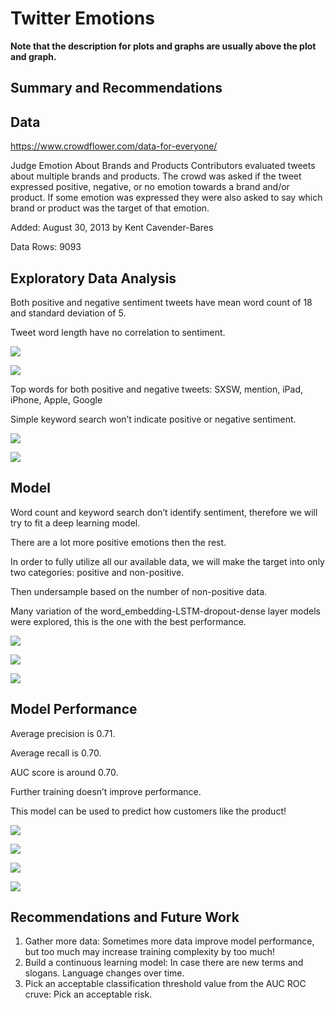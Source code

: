 # Twitter Emotions

**Note that the description for plots and graphs are usually above the plot and graph.**

## Summary and Recommendations


## Data
https://www.crowdflower.com/data-for-everyone/

Judge Emotion About Brands and Products
Contributors evaluated tweets about multiple brands and products. The crowd was asked if the tweet expressed positive, negative, or no emotion towards a brand and/or product. If some emotion was expressed they were also asked to say which brand or product was the target of that emotion. 

Added: August 30, 2013 by Kent Cavender-Bares 

Data Rows: 9093 

## Exploratory Data Analysis

Both positive and negative sentiment tweets have mean word count of 18 and standard deviation of 5.

Tweet word length have no correlation to sentiment.

![](./images/pos_distri.png)

![](./images/neg_distri.png)

Top words for both positive and negative tweets:
SXSW, mention, iPad, iPhone, Apple, Google

Simple keyword search won’t indicate positive or negative sentiment.

![](./images/pos_words.png)

![](./images/neg_word.png)

## Model

Word count and keyword search don’t identify sentiment, therefore we will try to fit a deep learning model.

There are a lot more positive emotions then the rest.

In order to fully utilize all our available data, we will make the target into only two categories: positive and non-positive.

Then undersample based on the number of non-positive data.

Many variation of the word_embedding-LSTM-dropout-dense layer models were explored, this is the one with the best performance.

![](./images/pie.png)

![](./images/best1.png)

![](./images/best2.png)

## Model Performance

Average precision is 0.71.

Average recall is 0.70.

AUC score is around 0.70.

Further training doesn’t improve performance.

This model can be used to predict how customers like the product!


![](./images/best_stat.png)


![](./images/best_auc.png)


![](./images/best_loss.png)


![](./images/long.png)


## Recommendations and Future Work
1. Gather more data: Sometimes more data improve model performance, but too much may increase training complexity by too much!
2. Build a continuous learning model: In case there are new terms and slogans. Language changes over time.
3. Pick an acceptable classification threshold value from the AUC ROC cruve:
Pick an acceptable risk.